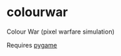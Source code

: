 # colourwar
Colour War (pixel warfare simulation)

Requires [pygame](https://pypi.org/project/pygame/)
